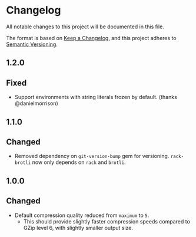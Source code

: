 # Changelog
All notable changes to this project will be documented in this file.

The format is based on [Keep a Changelog](https://keepachangelog.com/en/1.0.0/),
and this project adheres to [Semantic Versioning](https://semver.org/spec/v2.0.0.html).

## 1.2.0
## Fixed
- Support environments with string literals frozen by default. (thanks @danielmorrison)

## 1.1.0
## Changed
- Removed dependency on `git-version-bump` gem for versioning. `rack-brotli` now only depends on `rack` and `brotli`.

## 1.0.0
## Changed
- Default compression quality reduced from `maximum` to `5`.
  - This should provide slightly faster compression speeds compared to GZip level 6, with slightly smaller output size.

